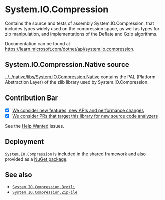 # System.IO.Compression
Contains the source and tests of assembly System.IO.Compression, that includes types widely used on the compression space, as well as types for zip manipulation, and implementations of the Deflate and Gzip algorithms.

Documentation can be found at https://learn.microsoft.com/dotnet/api/system.io.compression.

## System.IO.Compression.Native source
[../../native/libs/System.IO.Compression.Native](../../native/libs/System.IO.Compression.Native) contains the PAL (Platform Abstraction Layer) of the zlib library used by System.IO.Compression.

## Contribution Bar
- [x] [We consider new features, new APIs and performance changes](../../libraries/README.md#primary-bar)
- [x] [We consider PRs that target this library for new source code analyzers](../../libraries/README.md#secondary-bars)

See the [Help Wanted](https://github.com/dotnet/runtime/issues?q=is%3Aopen+is%3Aissue+label%3Aarea-System.IO.Compression+label%3A%22help+wanted%22) issues.

## Deployment
`System.IO.Compression` is included in the shared framework and also provided as a [NuGet package](https://www.nuget.org/packages/System.IO.Compression).

## See also
 - [`System.IO.Compression.Brotli`](../System.IO.Compression.Brotli#readme)
 - [`System.IO.Compression.ZipFile`](../System.IO.Compression.ZipFile#readme)